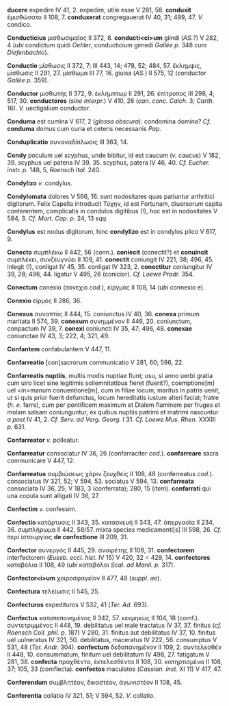 **ducere** expedire IV 41, 2. expedire, utile esse V 281, 58.
**conduxit** ἐμισθώσατο II 108, 7. **conduxerat** congregauerat IV 40,
31; 499, 47. *V.* condico.

**Conducticius** μισθωσιμαῖος II 372, 8. **conducti\<ci\>um** giindi
(*AS.*?) V 282, 4 (*ubi* condictum quidi *Oehler*, conducticium gimedi
*Gallée p.* 348 *cum Diefenbachio*).

**Conductio** μίσθωσις II 372, 7; III 443, 14; 478, 52; 484, 57.
ἔκλημψις, μίσθω­σις II 291, 27. μίσθωμα III 77, 16. giuisa (*AS.*) II
575, 12 (conductor *Gallée p.* 359).

**Conductor** μισθωτής II 372, 9. ἐκλήμπτωρ II 291, 26. ἐπίτροπος III
298, 4; 517, 30. **conductores** (*sine interpr.*) V 410, 26 (*can.*
*conc. Calch.* 3; *Carth.* 16). *V.* uectigalium conductor.

**Conduma** est cumina V 617, 2 (*glossa obscura*): condomina domina?
*Cf.* **conduma** domus cum curia et ceteris necessariis *Pap.*

**Conduplicatio** συναναδίπλωσις III 363, 14.

**Condy** poculum uel scyphus, unde bibitur, id est caucum (*v.* caucus)
V 182, 39. scyphus uel patena IV 39, 35. scyphus, patera IV 46, 40. *Cf.
Eucher. instr. p.* 148, 5, *Roensch Ital.* 240.

**Condylizo** *v.* condylus.

**Condylomata** dolores V 566, 16. sunt nodositates quas patiuntur
arthritici digitorum. Felix Capella introducit Τύχην, id est Fortunam,
diuersorum capita conterentem, complicatis in condulos digitibus (!),
hoc est in nodositates V 584, 3. *Cf. Mart. Cap. p.* 24, 13 *sqq.*

**Condylus** est nodus digitorum, hinc **condylizo** est in condylos
plico V 617, 9.

**Conecto** συμπλέκω II 442, 56 (conn.). **coniecit** (conectit?) et
**conuincit** συμπλέκει, συνζευγνύει II 109, 41. **conectit** coniungit
IV 221, 38; 496, 45. inlegit (!), conligat IV 45, 35. conligat IV 323,
2. **conectitur** coniungitur IV 39, 28; 496, 44. ligatur V 495, 26
(conicior). *Cf. Loewe Prodr.* 354.

**Conectum** conexio (σονεχιο *cod.*), εἱργμός II 108, 14 (*ubi*
connexio e).

**Conexio** εἱρμός II 286, 36.

**Conexus** συναπτός II 444, 15. coniunctus IV 40, 36. **conexa** primum
maritata II 574, 39. **conexum** συνημμένον II 446, 20. coniunctum,
conpactum IV 39, 7. **conexi** coniuncti IV 35, 47; 496, 48. **conexae**
coniunctae IV 43, 3; 222, 4; 321, 49.

**Confantem** confabulantem V 447, 11.

**Confarreatio** [con]sacrorum communicatio V 281, 60; 596, 22.

**Confarreatis nuptiis**, multis modis nuptiae fiunt; usu, si anno uerbi
gratia cum uiro licet sine legitimis sollemnitatibus fieret (fuerit?),
coemptione[m] uel \<in\>manum conuentione[m], cum in filiae locum,
maritus in patris uenit, ut si quis prior fuerit defunctus, locum
hereditatis iustum alteri faciat; fratre (*h. e.* farre), cum per
pontificem maximum et Dialem flaminem per fruges et molam salsam
coniunguntur, ex quibus nuptiis patrimi et matrimi nascuntur *a post* IV
41, 2. *Cf. Serv. ad Verg. Georg.* I 31. *Cf. Loewe Mus. Rhen.*
XXXIII *p.* 631.

**Confarreator** *v.* polleatur.

**Confarreatur** consociatur IV 36, 26 (confarraciter *cod.*).
**confarreare** sacra communicare V 447, 12.

**Confarreatus** συμβιώσεως χάριν ζευχθείς II 108, 48 (conferreatus
*cod.*). consociatus IV 321, 52; V 594, 53. sociatus V 594, 13.
**confarreata** consociata IV 36, 25; V 183, 3 (conferrata); 280, 15
(*item*). **confarrati** qui una copula sunt alligati IV 36, 27.

**Confectim** *v.* confessim.

**Confectio** κατάρτυσις II 343, 35. κατασκευή II 343, 47. ἀπεργασία II
234, 36. συμπλήρωμα II 442, 58/57. mixta species medicamenti[s] III
598, 26. *Cf.* περὶ ἱστουργίας **de confectione** III 209, 31.

**Confector** συνεργός II 445, 29. ἀναιρέτης II 108, 31. **confectorem**
interfectorem (*Euseb. eccl. hist.* IV 15) V 420, 32 = 429, 14.
**confectores** καταβόλια II 108, 49 (*ubi* καταβόλοι *Scal. ad Manil.
p.* 317).

**Confector\<i\>um** χοιροσφαγεῖον II 477, 48 (*suppl. ae*).

**Confectura** τελείωσις II 545, 25.

**Confecturos** expedituros V 532, 41 (*Ter. Ad.* 693).

**Confectus** καταπεπονημένος II 342, 57. κεκμηκώς II 104, 18 (comf.).
συντετριμμένος II 448, 19. debilitatus uel male tractatus IV 37, 37.
finitus (*cf. Roensch Coll. phil. p.* 187) V 280, 31. finitus aut
debilitatus IV 37, 10. finitus uel uulneratus IV 321, 50. debilitatus,
maceratus IV 222, 56. consumptus V 531, 48 (*Ter. Andr.* 304).
**confectum** δεδαπανημένον II 109, 2. συντελεσθέν II 448, 10.
consummatum, finitum uel debilitatum IV 498, 27. fatigatum V 281, 38.
**confecta** πραχθέντα, ἐκτελεσθέντα II 108, 30. κατηρτισμένα II 108,
37; 105, 33 (comflecta). **confectos** maculatos (*Cassian. inst.* XI
11) V 417, 47.

**Conferendum** συμβλητέον, δικαστέον, ἀγωνιστέον II 108, 45.

**Conferentia** collatio IV 321, 51; V 594, 52. *V.* collatio.
